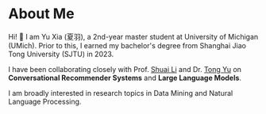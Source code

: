 # About Me

Hi! :wave: I am Yu Xia (夏羽), a 2nd-year master student at University of Michigan (UMich). Prior to this, I earned my bachelor's degree from Shanghai Jiao Tong University (SJTU) in 2023. 

I have been collaborating closely with Prof. [Shuai Li](https://shuaili8.github.io/) and Dr. [Tong Yu](https://scholar.google.com/citations?user=6-ARmXsAAAAJ&hl=zh-CN) on **Conversational Recommender Systems** and **Large Language Models**. 

I am broadly interested in research topics in Data Mining and Natural Language Processing.
